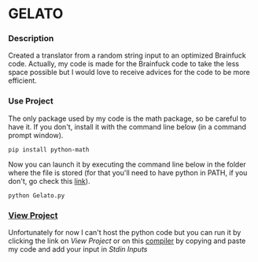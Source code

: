 # GELATO

### Description
Created a translator from a random string input to an optimized Brainfuck code. Actually, my code is made for the Brainfuck code to take the less space possible but I would love to receive advices for the code to be more efficient. 

### Use Project
The only package used by my code is the math package, so be careful to have it. If you don't, install it with the command line below (in a command prompt window).
```
pip install python-math
```
Now you can launch it by executing the command line below in the folder where the file is stored (for that you'll need to have python in PATH, if you don't, go check this [link](https://www.educative.io/edpresso/how-to-add-python-to-path-variable-in-windows)).
```
python Gelato.py
```

### [View Project](https://www.jdoodle.com/embed/v0/3f60)
Unfortunately for now I can't host the python code but you can run it by clicking the link on *View Project* or on this [compiler](https://www.jdoodle.com/python3-programming-online/) by copying and paste my code and add your input in *Stdin Inputs*
